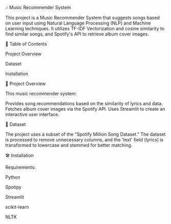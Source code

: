 🎶 Music Recommender System

  This project is a Music Recommender System that suggests songs based on user input using Natural Language Processing (NLP)
  and Machine Learning techniques. It utilizes TF-IDF Vectorization and cosine similarity to find similar songs, and
  Spotify's API to retrieve album cover images.

📌 Table of Contents

  Project Overview
  
  Dataset
  
  Installation
  
🎯 Project Overview

  This music recommender system:
  
  Provides song recommendations based on the similarity of lyrics and data.
  Fetches album cover images via the Spotify API.
  Uses Streamlit to create an interactive user interface.
  
📄 Dataset

  The project uses a subset of the "Spotify Million Song Dataset." The dataset is processed to remove unnecessary columns,
  and the 'text' field (lyrics) is transformed to lowercase and stemmed for better matching.

🛠️ Installation

  Requirements:
  
  Python
  
  Spotipy
  
  Streamlit
  
  scikit-learn
  
  NLTK


